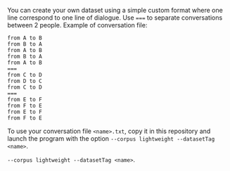 You can create your own dataset using a simple custom format where one line correspond to one line of dialogue. Use `===` to separate conversations between 2 people. Example of conversation file:


```
from A to B
from B to A
from A to B
from B to A
from A to B
===
from C to D
from D to C
from C to D
===
from E to F
from F to E
from E to F
from F to E
```

To use your conversation file `<name>.txt`, copy it in this repository and launch the program with the option `--corpus lightweight --datasetTag <name>`.


`--corpus lightweight --datasetTag <name>`.

